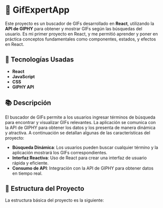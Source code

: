 # 🎉 GifExpertApp

Este proyecto es un buscador de GIFs desarrollado en **React**, utilizando la **API de GIPHY** para obtener y mostrar GIFs según las búsquedas del usuario. Es mi primer proyecto en React, y me permitió aprender y poner en práctica conceptos fundamentales como componentes, estados, y efectos en React.

## 🚀 Tecnologías Usadas

- **React**
- **JavaScript**
- **CSS**
- **GIPHY API**

## 📚 Descripción

El buscador de GIFs permite a los usuarios ingresar términos de búsqueda para encontrar y visualizar GIFs relevantes. La aplicación se comunica con la API de GIPHY para obtener los datos y los presenta de manera dinámica y atractiva. A continuación se detallan algunas de las características del proyecto:

- **Búsqueda Dinámica**: Los usuarios pueden buscar cualquier término y la aplicación mostrará los GIFs correspondientes.
- **Interfaz Reactiva**: Uso de React para crear una interfaz de usuario rápida y eficiente.
- **Consumo de API**: Integración con la API de GIPHY para obtener datos en tiempo real.

## 📂 Estructura del Proyecto

La estructura básica del proyecto es la siguiente:


